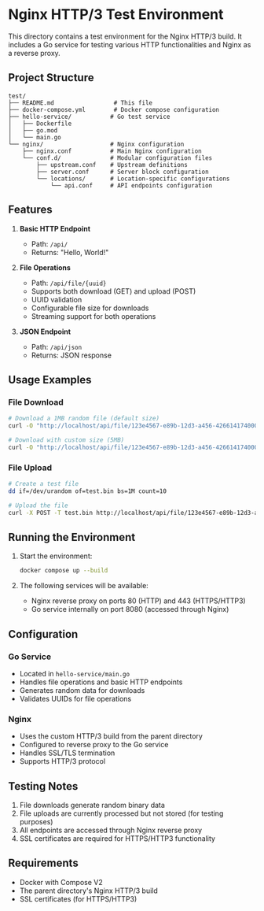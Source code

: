 # Nginx HTTP/3 Test Environment

This directory contains a test environment for the Nginx HTTP/3 build. It includes a Go service for testing various HTTP functionalities and Nginx as a reverse proxy.

## Project Structure

```
test/
├── README.md                 # This file
├── docker-compose.yml        # Docker compose configuration
├── hello-service/           # Go test service
│   ├── Dockerfile
│   ├── go.mod
│   └── main.go
└── nginx/                   # Nginx configuration
    ├── nginx.conf           # Main Nginx configuration
    └── conf.d/              # Modular configuration files
        ├── upstream.conf    # Upstream definitions
        ├── server.conf      # Server block configuration
        └── locations/       # Location-specific configurations
            └── api.conf     # API endpoints configuration
```

## Features

1. **Basic HTTP Endpoint**
   - Path: `/api/`
   - Returns: "Hello, World!"

2. **File Operations**
   - Path: `/api/file/{uuid}`
   - Supports both download (GET) and upload (POST)
   - UUID validation
   - Configurable file size for downloads
   - Streaming support for both operations

3. **JSON Endpoint**
   - Path: `/api/json`
   - Returns: JSON response

## Usage Examples

### File Download

```bash
# Download a 1MB random file (default size)
curl -O "http://localhost/api/file/123e4567-e89b-12d3-a456-426614174000"

# Download with custom size (5MB)
curl -O "http://localhost/api/file/123e4567-e89b-12d3-a456-426614174000?size=5242880"
```

### File Upload

```bash
# Create a test file
dd if=/dev/urandom of=test.bin bs=1M count=10

# Upload the file
curl -X POST -T test.bin http://localhost/api/file/123e4567-e89b-12d3-a456-426614174000
```

## Running the Environment

1. Start the environment:
   ```bash
   docker compose up --build
   ```

2. The following services will be available:
   - Nginx reverse proxy on ports 80 (HTTP) and 443 (HTTPS/HTTP3)
   - Go service internally on port 8080 (accessed through Nginx)

## Configuration

### Go Service
- Located in `hello-service/main.go`
- Handles file operations and basic HTTP endpoints
- Generates random data for downloads
- Validates UUIDs for file operations

### Nginx
- Uses the custom HTTP/3 build from the parent directory
- Configured to reverse proxy to the Go service
- Handles SSL/TLS termination
- Supports HTTP/3 protocol

## Testing Notes

1. File downloads generate random binary data
2. File uploads are currently processed but not stored (for testing purposes)
3. All endpoints are accessed through Nginx reverse proxy
4. SSL certificates are required for HTTPS/HTTP3 functionality

## Requirements

- Docker with Compose V2
- The parent directory's Nginx HTTP/3 build
- SSL certificates (for HTTPS/HTTP3) 